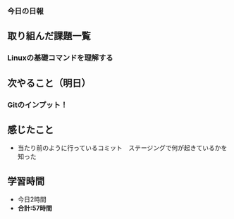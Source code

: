 ### 今日の日報
## 取り組んだ課題一覧
### Linuxの基礎コマンドを理解する
## 次やること（明日）
### Gitのインプット！
## 感じたこと
- 当たり前のように行っているコミット　ステージングで何が起きているかを知った

## 学習時間
- 今日2時間
- **合計:57時間**
